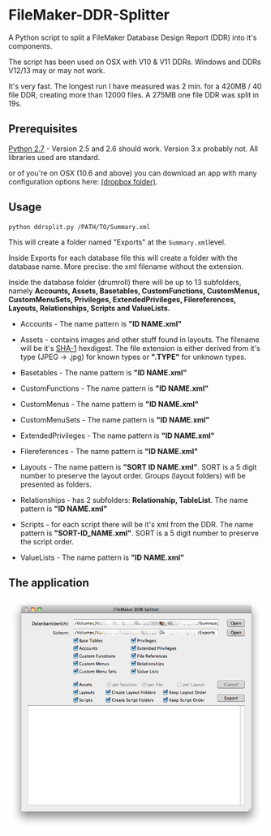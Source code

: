 # FileMaker-DDR-Splitter

A Python script to split a FileMaker Database Design Report (DDR) into it's components.

The script has been used on OSX with V10 & V11 DDRs. Windows and DDRs V12/13 may or may not work.

It's very fast. The longest run I have measured was 2 min. for a 420MB / 40 file DDR, creating more than 12000 files. A 275MB one file DDR was split in 19s.

## Prerequisites

[Python 2.7](https://www.python.org/) - Version 2.5 and 2.6 should work. Version 3.x probably not. All libraries used are standard.

or of you're on OSX (10.6 and above) you can download an app with many configuration options here: [(dropbox folder)](http://goo.gl/YwGc7K).


## Usage

```shell
python ddrsplit.py /PATH/TO/Summary.xml
```


This will create a folder named "Exports" at the ```Summary.xml```level.

Inside Exports for each database file this will create a folder with the database name. More precise: the xml filename without the extension.

Inside the database folder (drumroll) there will be up to 13 subfolders, namely **Accounts, Assets, Basetables, CustomFunctions, CustomMenus, CustomMenuSets, Privileges, ExtendedPrivileges, Filereferences, Layouts, Relationships, Scripts and ValueLists.**

+ Accounts - The name pattern is **"ID NAME.xml"**

+ Assets - contains images and other stuff found in layouts. The filename will be it's [SHA-1](http://en.wikipedia.org/wiki/SHA-1) hexdigest. The file extension is either derived from it's type (JPEG -> .jpg) for known types or **".TYPE"** for unknown types.

+ Basetables - The name pattern is **"ID NAME.xml"**

+ CustomFunctions - The name pattern is **"ID NAME.xml"**

+ CustomMenus - The name pattern is **"ID NAME.xml"**

+ CustomMenuSets - The name pattern is **"ID NAME.xml"**

+ ExtendedPrivileges - The name pattern is **"ID NAME.xml"**

+ Filereferences - The name pattern is **"ID NAME.xml"**

+ Layouts - The name pattern is **"SORT ID NAME.xml"**. SORT is a 5 digit number to preserve the layout order. Groups (layout folders) will be presented as folders.

+ Relationships - has 2 subfolders: **Relationship, TableList**. The name pattern is **"ID NAME.xml"**

+ Scripts - for each script there will be it's xml from the DDR. The name pattern is **"SORT-ID_NAME.xml"**.   SORT is a 5 digit number to preserve the script order.

+ ValueLists - The name pattern is **"ID NAME.xml"**

## The application

![Screenshot](./images/screen1.png?raw=true)

